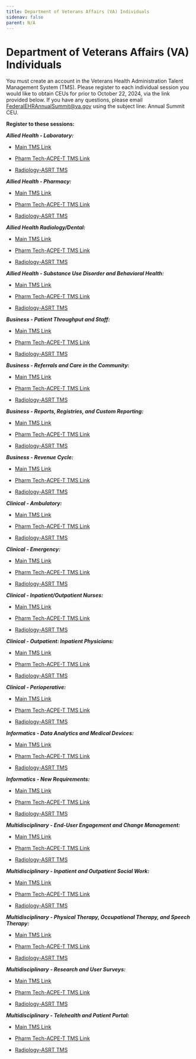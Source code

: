 ```yaml
---
title: Department of Veterans Affairs (VA) Individuals
sidenav: false
parent: N/A
---
```

# **Department of Veterans Affairs (VA) Individuals**

You must create an account in the Veterans Health Administration Talent Management System (TMS). Please register to each individual session you would like to obtain CEUs for prior to October 22, 2024, via the link provided below. If you have any questions, please email [FederalEHRAnnualSummit@va.gov](mailto:FederalEHRAnnualSummit@va.gov) using the subject line: Annual Summit CEU.

**Register to these sessions:**

***Allied Health - Laboratory:***

- [Main TMS Link](https://va-hcm03.ns2cloud.com/learning/user/common/viewItemDetails.do?componentID=131013683&componentTypeID=VA&fromSF=Y&revisionDate=1721793600000&menuGroup=Learning&menuItem=Cur&fromDeepLink=true&hideItemDetailsBackLink=true#/5F0CC400A546FC131900720677B92EA7)

- [Pharm Tech-ACPE-T TMS Link](https://va-hcm03.ns2cloud.com/learning/user/deeplink.do?linkId=ITEM_DETAILS&componentID=131013686&componentTypeID=VA&fromSF=Y&revisionDate=1721793600000#/CB0CC400A546FC131900720677B92EA7)

- [Radiology-ASRT TMS](https://www.fehrm.gov/radiology-allied-health-laboratory-asrt-tms/)

***Allied Health - Pharmacy:***

- [Main TMS Link](https://va-hcm03.ns2cloud.com/learning/user/deeplink.do?linkId=ITEM_DETAILS&componentID=131013759&componentTypeID=VA&fromSF=Y&revisionDate=1722312000000#/AA2F9900A546FC131900720677B92EA7)

- [Pharm Tech-ACPE-T TMS Link](https://va-hcm03.ns2cloud.com/learning/user/deeplink.do?linkId=ITEM_DETAILS&componentID=131013817&componentTypeID=VA&fromSF=Y&revisionDate=1722830400000#/3A309900A546FC131900720677B92EA7)

- [Radiology-ASRT TMS](https://www.fehrm.gov/radiology-allied-health-pharmacy-asrt-tms/)

***Allied Health Radiology/Dental:***

- [Main TMS Link](https://va-hcm03.ns2cloud.com/learning/user/common/viewItemDetails.do?componentID=131013762&componentTypeID=VA&fromSF=Y&revisionDate=1722312000000&menuGroup=Learning&menuItem=Cur&fromDeepLink=true&hideItemDetailsBackLink=true#/750DC400A546FC131900720677B92EA7)

- [Pharm Tech-ACPE-T TMS Link](https://va-hcm03.ns2cloud.com/learning/user/deeplink.do?linkId=ITEM_DETAILS&componentID=131013818&componentTypeID=VA&fromSF=Y&revisionDate=1722830400000#/63309900A546FC131900720677B92EA7)

- [Radiology-ASRT TMS](https://www.fehrm.gov/radiology-allied-health-radiology-dental-asrt-tms/)

***Allied Health - Substance Use Disorder and Behavioral Health:***

- [Main TMS Link](https://va-hcm03.ns2cloud.com/learning/user/deeplink.do?linkId=ITEM_DETAILS&componentID=131013877&componentTypeID=VA&fromSF=Y&revisionDate=1723003200000#/1D070F923131AD1C1900720634C063BA)

- [Pharm Tech-ACPE-T TMS Link](https://va-hcm03.ns2cloud.com/learning/user/deeplink.do?linkId=ITEM_DETAILS&componentID=131013876&componentTypeID=VA&fromSF=Y&revisionDate=1723003200000#/F0060F923131AD1C1900720634C063BA)

- [Radiology-ASRT TMS](https://www.fehrm.gov/radiology-allied-health-substance-use-disorder-and-behavioral-health-asrt-tms)

***Business - Patient Throughput and Staff:***

- [Main TMS Link](https://va-hcm03.ns2cloud.com/learning/user/deeplink.do?linkId=ITEM_DETAILS&componentID=131013777&componentTypeID=VA&fromSF=Y&revisionDate=1722398400000#/DD0DC400A546FC131900720677B92EA7)

- [Pharm Tech-ACPE-T TMS Link](https://va-hcm03.ns2cloud.com/learning/user/deeplink.do?linkId=ITEM_DETAILS&componentID=131013819&componentTypeID=VA&fromSF=Y&revisionDate=1722830400000#/1D0EC400A546FC131900720677B92EA7)

- [Radiology-ASRT TMS](https://www.fehrm.gov/radiology-business-patient-throughput-and-staff-asrt-tms/)

***Business - Referrals and Care in the Community:***

- [Main TMS Link](https://va-hcm03.ns2cloud.com/learning/user/deeplink.do?linkId=ITEM_DETAILS&componentID=131013816&componentTypeID=VA&fromSF=Y&revisionDate=1722830400000#/90D6EE00A546FC131900720677B92EA7)

- [Pharm Tech-ACPE-T TMS Link](https://va-hcm03.ns2cloud.com/learning/user/deeplink.do?linkId=ITEM_DETAILS&componentID=131013821&componentTypeID=VA&fromSF=Y&revisionDate=1722830400000#/B9D6EE00A546FC131900720677B92EA7)

- [Radiology-ASRT TMS](https://www.fehrm.gov/radiology-business-referrals-and-care-in-the-community-asrt-tms/)

***Business - Reports, Registries, and Custom Reporting:***

- [Main TMS Link](https://va-hcm03.ns2cloud.com/learning/user/deeplink.do?linkId=ITEM_DETAILS&componentID=131013835&componentTypeID=VA&fromSF=Y&revisionDate=1722830400000#/0CD7EE00A546FC131900720677B92EA7)

- [Pharm Tech-ACPE-T TMS Link](https://va-hcm03.ns2cloud.com/learning/user/deeplink.do?linkId=ITEM_DETAILS&componentID=131013829&componentTypeID=VA&fromSF=Y&revisionDate=1722830400000#/E1D6EE00A546FC131900720677B92EA7)

- [Radiology-ASRT TMS](https://www.fehrm.gov/radiology-business-reports-registries-and-custom-reporting-asrt-tms/)

***Business - Revenue Cycle:***

- [Main TMS Link](https://va-hcm03.ns2cloud.com/learning/user/deeplink.do?linkId=ITEM_DETAILS&componentID=131013875&componentTypeID=VA&fromSF=Y&revisionDate=1723003200000#/CE431C913131AD1C1900720634C063BA)

- [Pharm Tech-ACPE-T TMS Link](https://va-hcm03.ns2cloud.com/learning/user/deeplink.do?linkId=ITEM_DETAILS&componentID=131013874&componentTypeID=VA&fromSF=Y&revisionDate=1723003200000#/A5431C913131AD1C1900720634C063BA)

- [Radiology-ASRT TMS](https://www.fehrm.gov/radiology-business-revenue-cycle-asrt-tms)

***Clinical - Ambulatory:***

- [Main TMS Link](https://va-hcm03.ns2cloud.com/learning/user/deeplink.do?linkId=ITEM_DETAILS&componentID=131013616&componentTypeID=VA&fromSF=Y&revisionDate=1721275200000#/3A0BC400A546FC131900720677B92EA7)

- [Pharm Tech-ACPE-T TMS Link](https://va-hcm03.ns2cloud.com/learning/user/deeplink.do?linkId=ITEM_DETAILS&componentID=131013685&componentTypeID=VA&fromSF=Y&revisionDate=1721793600000#/9B0CC400A546FC131900720677B92EA7)

- [Radiology-ASRT TMS](https://www.fehrm.gov/radiology-asrt-tms/)

***Clinical - Emergency:***

- [Main TMS Link](https://va-hcm03.ns2cloud.com/learning/user/deeplink.do?linkId=ITEM_DETAILS&componentID=131013831&componentTypeID=VA&fromSF=Y&revisionDate=1722830400000#/FD49EC903131AD1C1900720634C063BA)

- [Pharm Tech-ACPE-T TMS Link](https://va-hcm03.ns2cloud.com/learning/user/deeplink.do?linkId=ITEM_DETAILS&componentID=131013832&componentTypeID=VA&fromSF=Y&revisionDate=1722830400000#/254AEC903131AD1C1900720634C063BA)

- [Radiology-ASRT TMS](https://www.fehrm.gov/radiology-clinical-emergency-asrt-tms)

***Clinical - Inpatient/Outpatient Nurses:***

- [Main TMS Link](https://va-hcm03.ns2cloud.com/learning/user/common/viewItemDetails.do?componentID=131013837&componentTypeID=VA&fromSF=Y&revisionDate=1722830400000&menuGroup=Learning&menuItem=Cur&fromDeepLink=true&hideItemDetailsBackLink=true#/C740B7903131AD1C1900720634C063BA)

- [Pharm Tech-ACPE-T TMS Link](https://va-hcm03.ns2cloud.com/learning/user/deeplink.do?linkId=ITEM_DETAILS&componentID=131013839&componentTypeID=VA&fromSF=Y&revisionDate=1722830400000#/1F41B7903131AD1C1900720634C063BA)

- [Radiology-ASRT TMS](https://www.fehrm.gov/radiology-clinical-inpatient-outpatient-nurses-asrt-tms)

***Clinical - Outpatient: Inpatient Physicians:***

- [Main TMS Link](https://va-hcm03.ns2cloud.com/learning/user/common/viewItemDetails.do?componentID=131013833&componentTypeID=VA&fromSF=Y&revisionDate=1722830400000&menuGroup=Learning&menuItem=Cur&fromDeepLink=true&hideItemDetailsBackLink=true#/6940B7903131AD1C1900720634C063BA)

- [Pharm Tech-ACPE-T TMS Link](https://va-hcm03.ns2cloud.com/learning/user/deeplink.do?linkId=ITEM_DETAILS&componentID=131013834&componentTypeID=VA&fromSF=Y&revisionDate=1722830400000#/9C40B7903131AD1C1900720634C063BA)

- [Radiology-ASRT TMS](https://www.fehrm.gov/radiology-clinical-outpatient-inpatient-physicians-asrt-tms)

***Clinical - Perioperative:***

- [Main TMS Link](https://va-hcm03.ns2cloud.com/learning/user/deeplink.do?linkId=ITEM_DETAILS&componentID=131013838&componentTypeID=VA&fromSF=Y&revisionDate=1722830400000#/EF40B7903131AD1C1900720634C063BA)

- [Pharm Tech-ACPE-T TMS Link](https://va-hcm03.ns2cloud.com/learning/user/deeplink.do?linkId=ITEM_DETAILS&componentID=131013840&componentTypeID=VA&fromSF=Y&revisionDate=1722830400000#/4641B7903131AD1C1900720634C063BA)

- [Radiology-ASRT TMS](https://www.fehrm.gov/radiology-clinical-perioperative-asrt-tms)

***Informatics - Data Analytics and Medical Devices:***

- [Main TMS Link](https://va-hcm03.ns2cloud.com/learning/user/deeplink.do?linkId=ITEM_DETAILS&componentID=131013862&componentTypeID=VA&fromSF=Y&revisionDate=1723003200000#/1142B7903131AD1C1900720634C063BA)

- [Pharm Tech-ACPE-T TMS Link](https://va-hcm03.ns2cloud.com/learning/user/deeplink.do?linkId=ITEM_DETAILS&componentID=131013861&componentTypeID=VA&fromSF=Y&revisionDate=1723003200000#/E641B7903131AD1C1900720634C063BA)

- [Radiology-ASRT TMS](https://www.fehrm.gov/radiology-informatics-data-analytics-and-medical-devices-asrt-tms)

***Informatics - New Requirements:***

- [Main TMS Link](https://va-hcm03.ns2cloud.com/learning/user/deeplink.do?linkId=ITEM_DETAILS&componentID=131013860&componentTypeID=VA&fromSF=Y&revisionDate=1723003200000#/A441B7903131AD1C1900720634C063BA)

- [Pharm Tech-ACPE-T TMS Link](https://va-hcm03.ns2cloud.com/learning/user/deeplink.do?linkId=ITEM_DETAILS&componentID=131013859&componentTypeID=VA&fromSF=Y&revisionDate=1723003200000#/7541B7903131AD1C1900720634C063BA)

- [Radiology-ASRT TMS](https://www.fehrm.gov/radiology-informatics-new-requirements-asrt-tms)

***Multidisciplinary - End-User Engagement and Change Management:***

- [Main TMS Link](https://va-hcm03.ns2cloud.com/learning/user/deeplink.do?linkId=ITEM_DETAILS&componentID=131013815&componentTypeID=VA&fromSF=Y&revisionDate=1722830400000#/3640B7903131AD1C1900720634C063BA)

- [Pharm Tech-ACPE-T TMS Link](https://va-hcm03.ns2cloud.com/learning/user/common/viewItemDetails.do?componentID=131013820&componentTypeID=VA&fromSF=Y&revisionDate=1722830400000&menuGroup=Learning&menuItem=Cur&fromDeepLink=true&hideItemDetailsBackLink=true#/AAD55E933131AD1C1900720634C063BA)

- [Radiology-ASRT TMS](https://www.fehrm.gov/radiology-multidisciplinary-end-user-engagement-and-change-management-asrt-tms)

***Multidisciplinary - Inpatient and Outpatient Social Work:***

- [Main TMS Link](https://va-hcm03.ns2cloud.com/learning/user/deeplink.do?linkId=ITEM_DETAILS&componentID=131013866&componentTypeID=VA&fromSF=Y&revisionDate=1723003200000#/C542B7903131AD1C1900720634C063BA)

- [Pharm Tech-ACPE-T TMS Link](https://va-hcm03.ns2cloud.com/learning/user/deeplink.do?linkId=ITEM_DETAILS&componentID=131013865&componentTypeID=VA&fromSF=Y&revisionDate=1723003200000#/9B42B7903131AD1C1900720634C063BA)

- [Radiology-ASRT TMS](https://www.fehrm.gov/radiology-multidisciplinary-inpatient-and-outpatient-social-work-asrt-tms)

***Multidisciplinary - Physical Therapy, Occupational Therapy, and Speech Therapy:***

- [Main TMS Link](https://va-hcm03.ns2cloud.com/learning/user/deeplink.do?linkId=ITEM_DETAILS&componentID=131013864&componentTypeID=VA&fromSF=Y&revisionDate=1723003200000#/7242B7903131AD1C1900720634C063BA)

- [Pharm Tech-ACPE-T TMS Link](https://va-hcm03.ns2cloud.com/learning/user/deeplink.do?linkId=ITEM_DETAILS&componentID=131013863&componentTypeID=VA&fromSF=Y&revisionDate=1723003200000#/4742B7903131AD1C1900720634C063BA)

- [Radiology-ASRT TMS](https://www.fehrm.gov/radiology-informatics-data-analytics-and-medical-devices-asrt-tms-1)

***Multidisciplinary - Research and User Surveys:***

- [Main TMS Link](https://va-hcm03.ns2cloud.com/learning/user/deeplink.do?linkId=ITEM_DETAILS&componentID=131013869&componentTypeID=VA&fromSF=Y&revisionDate=1723003200000#/1943B7903131AD1C1900720634C063BA)

- [Pharm Tech-ACPE-T TMS Link](https://va-hcm03.ns2cloud.com/learning/user/deeplink.do?linkId=ITEM_DETAILS&componentID=131013868&componentTypeID=VA&fromSF=Y&revisionDate=1723003200000#/ED42B7903131AD1C1900720634C063BA)

- [Radiology-ASRT TMS](https://www.fehrm.gov/radiology-multidisciplinary-research-and-user-surveys-asrt-tms)

***Multidisciplinary - Telehealth and Patient Portal:***

- [Main TMS Link](https://va-hcm03.ns2cloud.com/learning/user/common/viewItemDetails.do?componentID=131013836&componentTypeID=VA&fromSF=Y&revisionDate=1722830400000&menuGroup=Learning&menuItem=Cur&fromDeepLink=true&hideItemDetailsBackLink=true#/AE060F923131AD1C1900720634C063BA)

- [Pharm Tech-ACPE-T TMS Link](https://va-hcm03.ns2cloud.com/learning/user/deeplink.do?linkId=ITEM_DETAILS&componentID=131013830&componentTypeID=VA&fromSF=Y&revisionDate=1722830400000#/EE5ADC913131AD1C1900720634C063BA)

- [Radiology-ASRT TMS](https://www.fehrm.gov/radiology-multidisciplinary-telehealth-patient-portal-asrt-tms)

